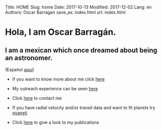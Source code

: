Title: HOME
Slug: home
Date: 2017-10-13
Modified: 2017-12-02
Lang: en
Authors: Oscar Barragan
save_as: index.html
url: index.html

# Hola, I am Oscar Barragán.

## I am a mexican which once dreamed about being an astronomer.

(Español [aquí](pages/home-es))

* If you want to know more about me click [here](pages/about)

* My outreach experience can be seen [here](pages/outreach) 

* Click [here](pages/contact) to contact me

* If you have radial velocity and/or transit data and want to fit planets try [pyaneti](https://github.com/oscaribv/pyaneti)

* Click [here](https://goo.gl/YAi4NV) to give a look to my publications
